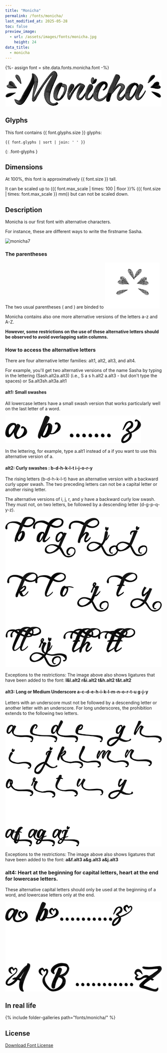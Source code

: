 ```yaml
---
title: "Monicha"
permalink: /fonts/monicha/
last_modified_at: 2025-05-28
toc: false
preview_image:
  - url: /assets/images/fonts/monicha.jpg
    height: 24
data_title:
  - monicha
---
```

{%- assign font = site.data.fonts.monicha.font -%}
![monicha](/assets/images/fonts/monicha.jpg)

## Glyphs 

This font contains  {{ font.glyphs.size }} glyphs:

```
{{ font.glyphs | sort | join: ' ' }}
```
{: .font-glyphs }

## Dimensions

At 100%, this font is approximatively   {{ font.size }} tall. 

It can be scaled up to  ({{ font.max_scale | times: 100 | floor }}% ({{ font.size | times: font.max_scale }} mm)) but can not be scaled down.


## Description

Monicha is our first font with alternative characters.

For instance, these are different ways to write the firstname Sasha.

![monicha7](/assets/images/fonts/monicha7.jpg)


### The parentheses

The two usual parentheses ( and ) are binded to 
![monica parentheses](/assets/images/fonts/monicha/monicaparentheses.png)

Monicha contains also one more alternative versions of the letters a-z and A-Z.

**However, some restrictions on the use of these alternative letters should be observed to avoid overlapping satin columns.**

### How to access the alternative letters

There are four alternative letter families: alt1, alt2, alt3, and alt4.

For example, you'll get two alternative versions of the name Sasha by typing in the lettering
(Sash.alt2a.alt3) (i.e., S a s h.alt2 a.alt3 - but don't type the spaces) or Sa.alt3sh.alt3a.alt1

#### alt1: Small swashes

All lowercase letters have a small swash version that works particularly well on the last letter of a word.

<img src="/assets/images/fonts/monicha/alt1.png" alt="Little Scarf" title="Little Scarf"><br>

In the lettering, for example, type a.alt1 instead of a if you want to use this alternative version of a.

#### alt2: Curly swashes : b-d-h-k-l-t i-j-o-r-y

The rising letters (b-d-h-k-l-t) have an alternative version with a backward curly upper swash. The two preceding letters can not be a capital letter or another rising letter.

The alternative versions of i, j, r, and y have a backward curly low swash. They must not, on two letters, be followed by a descending letter (d-g-p-q-y-z).

<img src="/assets/images/fonts/monicha/alt2.png" alt="Long Scarf Underlining" title="Long Scarf Underlining"><br>

Exceptions to the restrictions: The image above also shows ligatures that have been added to the font: **l&l.alt2 r&i.alt2 t&h.alt2 t&t.alt2**

#### alt3: Long  or Medium Underscore a-c-d-e-h-i-k-l-m-n-o-r-t-u g-j-y

Letters with an underscore must not be followed by a descending letter or another letter with an underscore. For long underscores, the prohibition extends to the following two letters.

<img src="/assets/images/fonts/monicha/alt3.png" alt="Medium Scarf Underlining" title="Medium Scarf Underlining"><br>

Exceptions to the restrictions: The image above also shows ligatures that have been added to the font: **a&f.alt3 a&g.alt3 a&j.alt3**

### alt4: Heart at the beginning for capital letters, heart at the end for lowercase letters.

These alternative capital letters should only be used at the beginning of a word, and lowercase letters only at the end.

<img src="/assets/images/fonts/monicha/alt4.png" alt="Hearts" title="Hearts"><br>

<!--
Monicha is our first font with alternative characters.

For instance, these are different ways to write the firstname Sasha.

![monicha7](/assets/images/fonts/monicha7.jpg)

In addition to the "usual" european  character set, Monicha contains 50 alternative swash lower case letters hidden in the last glyphs of the list

### The parentheses

The two usual parentheses ( and ) are binded to 

![monica parentheses](/assets/images/fonts/monicha/monicaparentheses.png.png)

### How to access the alternative letters

You can't use directly the keyboard to access these alternative letters.

Instead some unusual unicode characters have been used to store them. You will have to copy/paste their code from this file to the lettering dialog window.

#### Small swashes

<details> <summary>All lower case letters </summary>

<img src="/assets/images/fonts/monichasmallswash.jpg" alt="Petite Echarpe" title="Petite Echarpe"><br>

To use these alternative letters, you will need to cut  their code from here and paste it in the lettering dialog.<br><br>

⒜	⒝	⒞	⒟	⒠	⒡<br>

⒢	⒣	⒤	⒥	⒦	<br>

⒧	⒨	⒩	⒪	⒫<br>

⒬	⒭	⒮	⒯	⒰<br>

⒱	⒲	⒳	⒴	⒵
	
</details>

####  Long underscoring swashes

<details> <summary> a-d-h-i-k-l-m-n-r-t-u </summary>

<img src="/assets/images/fonts/monichalongswash.jpg" alt="Echarpe Longue Soulignante" title="Echarpe Longue Soulignante"><br>

There are also 11 lower case letters with long underscoring swashes a-d-h-i-k-l-m-n-r-t-u.<br><br>

They must not be followed, over two letters, by downslope letters (such as g-j-p-q-y-z)
to avoid satin columns overlays. To access use one of these codes:<br>

<pre>Ⓐ			Ⓓ

	Ⓗ	Ⓘ		Ⓚ
	
Ⓛ	Ⓜ	Ⓝ

	Ⓡ		Ⓣ	Ⓤ</pre>

</details>

####  Medium length swashes 

<details> <summary> g-j-y </summary>

<img src="/assets/images/fonts/monichamediumswash.png" alt="Echarpe Moyenne Soulignante" title="Echarpe Moyenne Soulignante"><br>

There are 3 underscore medium length swash letters: g-j-y.<br><br>

They must not be followed by a downslope letter.<br><br>

To access use one of these codes:<br>

Ⓖ	Ⓙ	Ⓨ
	
</details>

####  Curly low swashes

<details> <summary> g-j-y </summary>

<img src="/assets/images/fonts/monichacurly.png" alt="Echarpe Basse Bouclée" title="Echarpe Basse Bouclée"><br>

These three letters feature a curly low swash version.<br><br>

They must not be followed by a downstroke letter over two letters.<br><br>

To access use one of these codes:<br>

ⓖ ⓙ ⓨ
	
</details>

####  Retrograde curly upper swashes

<details> <summary> b-d-h-k-l-t </summary>

<img src="/assets/images/fonts/monichacurlyup.png" alt="Echarpe Superieure Bouclée" title="Echarpe Superieure Bouclée"><br>

There are 6 retrograde curly upper swash letters b-d-h-k-l-t.<br><br>

The two previous letters should not  be rising letters, nor capital letter to avoid satin columns overlays.<br>

To access use one of these codes:<br><br>

ⓑ	ⓓ	ⓗ	ⓚ	ⓛ	ⓣ
	
</details>

#### And the last one

<details> <summary> o</summary>

<img src="/assets/images/fonts/monichao.png" alt="Echarpe Queue Droite" title="Echarpe Queue Droite"><br>

Finally there is also  a straight tail o:<br><br>

To access use this code:<br>

ⓞ

</details>
	-->
## In real life

{% include folder-galleries path="fonts/monicha/" %}

## License

[Download Font License](https://github.com/inkstitch/inkstitch/tree/main/fonts/monicha/LICENSE)

